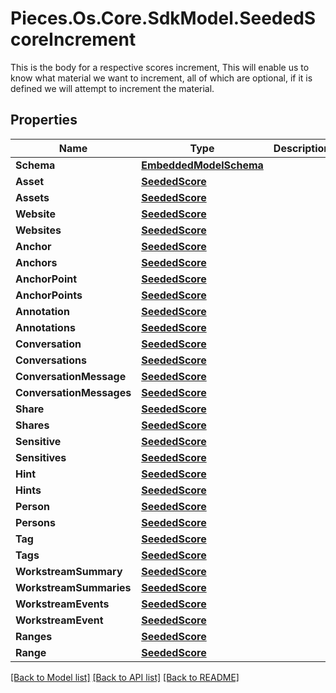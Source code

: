 # Pieces.Os.Core.SdkModel.SeededScoreIncrement
This is the body for a respective scores increment,  This will enable us to know what material we want to increment, all of which are optional, if it is defined we will attempt to increment the material.

## Properties

Name | Type | Description | Notes
------------ | ------------- | ------------- | -------------
**Schema** | [**EmbeddedModelSchema**](EmbeddedModelSchema.md) |  | [optional] 
**Asset** | [**SeededScore**](SeededScore.md) |  | [optional] 
**Assets** | [**SeededScore**](SeededScore.md) |  | [optional] 
**Website** | [**SeededScore**](SeededScore.md) |  | [optional] 
**Websites** | [**SeededScore**](SeededScore.md) |  | [optional] 
**Anchor** | [**SeededScore**](SeededScore.md) |  | [optional] 
**Anchors** | [**SeededScore**](SeededScore.md) |  | [optional] 
**AnchorPoint** | [**SeededScore**](SeededScore.md) |  | [optional] 
**AnchorPoints** | [**SeededScore**](SeededScore.md) |  | [optional] 
**Annotation** | [**SeededScore**](SeededScore.md) |  | [optional] 
**Annotations** | [**SeededScore**](SeededScore.md) |  | [optional] 
**Conversation** | [**SeededScore**](SeededScore.md) |  | [optional] 
**Conversations** | [**SeededScore**](SeededScore.md) |  | [optional] 
**ConversationMessage** | [**SeededScore**](SeededScore.md) |  | [optional] 
**ConversationMessages** | [**SeededScore**](SeededScore.md) |  | [optional] 
**Share** | [**SeededScore**](SeededScore.md) |  | [optional] 
**Shares** | [**SeededScore**](SeededScore.md) |  | [optional] 
**Sensitive** | [**SeededScore**](SeededScore.md) |  | [optional] 
**Sensitives** | [**SeededScore**](SeededScore.md) |  | [optional] 
**Hint** | [**SeededScore**](SeededScore.md) |  | [optional] 
**Hints** | [**SeededScore**](SeededScore.md) |  | [optional] 
**Person** | [**SeededScore**](SeededScore.md) |  | [optional] 
**Persons** | [**SeededScore**](SeededScore.md) |  | [optional] 
**Tag** | [**SeededScore**](SeededScore.md) |  | [optional] 
**Tags** | [**SeededScore**](SeededScore.md) |  | [optional] 
**WorkstreamSummary** | [**SeededScore**](SeededScore.md) |  | [optional] 
**WorkstreamSummaries** | [**SeededScore**](SeededScore.md) |  | [optional] 
**WorkstreamEvents** | [**SeededScore**](SeededScore.md) |  | [optional] 
**WorkstreamEvent** | [**SeededScore**](SeededScore.md) |  | [optional] 
**Ranges** | [**SeededScore**](SeededScore.md) |  | [optional] 
**Range** | [**SeededScore**](SeededScore.md) |  | [optional] 

[[Back to Model list]](../README.md#documentation-for-models) [[Back to API list]](../README.md#documentation-for-api-endpoints) [[Back to README]](../README.md)

